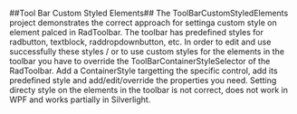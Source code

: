 ##Tool Bar Custom Styled Elements##
The ToolBarCustomStyledElements project demonstrates the correct approach for settinga custom style on element palced in RadToolbar.
The toolbar has predefined styles for radbutton, textblock, raddropdownbutton, etc. In order to edit and use successfully these styles / or to use custom styles for the elements in the toolbar you have to override the ToolBarContainerStyleSelector of the RadToolbar. Add a ContainerStyle targetting the specific control, add its predefined style and add/edit/override the properties you need.
Setting directy style on the elements in the toolbar is not correct, does not work in WPF and works partially in Silverlight.